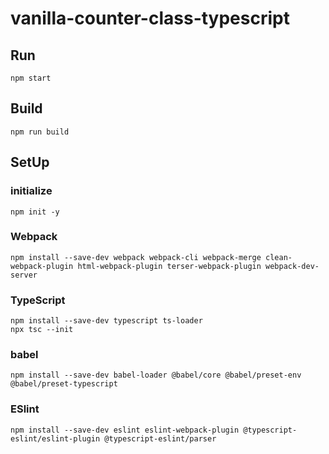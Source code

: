 # vanilla-counter-class-typescript

## Run

```
npm start
```

## Build

```
npm run build
```

## SetUp

### initialize

```
npm init -y
```

### Webpack

```
npm install --save-dev webpack webpack-cli webpack-merge clean-webpack-plugin html-webpack-plugin terser-webpack-plugin webpack-dev-server
```

### TypeScript

```
npm install --save-dev typescript ts-loader
npx tsc --init
```

### babel

```
npm install --save-dev babel-loader @babel/core @babel/preset-env @babel/preset-typescript
```

### ESlint

```
npm install --save-dev eslint eslint-webpack-plugin @typescript-eslint/eslint-plugin @typescript-eslint/parser
```
